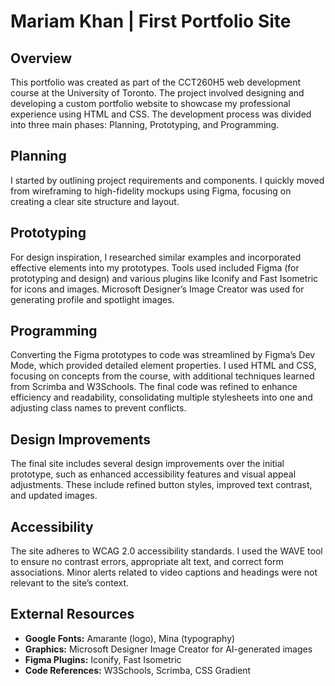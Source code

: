 # Mariam Khan | First Portfolio Site

## Overview
This portfolio was created as part of the CCT260H5 web development course at the University of Toronto. The project involved designing and developing a custom portfolio website to showcase my professional experience using HTML and CSS. The development process was divided into three main phases: Planning, Prototyping, and Programming.

## Planning
I started by outlining project requirements and components. I quickly moved from wireframing to high-fidelity mockups using Figma, focusing on creating a clear site structure and layout. 

## Prototyping
For design inspiration, I researched similar examples and incorporated effective elements into my prototypes. Tools used included Figma (for prototyping and design) and various plugins like Iconify and Fast Isometric for icons and images. Microsoft Designer’s Image Creator was used for generating profile and spotlight images.

## Programming
Converting the Figma prototypes to code was streamlined by Figma’s Dev Mode, which provided detailed element properties. I used HTML and CSS, focusing on concepts from the course, with additional techniques learned from Scrimba and W3Schools. The final code was refined to enhance efficiency and readability, consolidating multiple stylesheets into one and adjusting class names to prevent conflicts.

## Design Improvements
The final site includes several design improvements over the initial prototype, such as enhanced accessibility features and visual appeal adjustments. These include refined button styles, improved text contrast, and updated images.

## Accessibility
The site adheres to WCAG 2.0 accessibility standards. I used the WAVE tool to ensure no contrast errors, appropriate alt text, and correct form associations. Minor alerts related to video captions and headings were not relevant to the site’s context.

## External Resources
- **Google Fonts:** Amarante (logo), Mina (typography)
- **Graphics:** Microsoft Designer Image Creator for AI-generated images
- **Figma Plugins:** Iconify, Fast Isometric
- **Code References:** W3Schools, Scrimba, CSS Gradient
